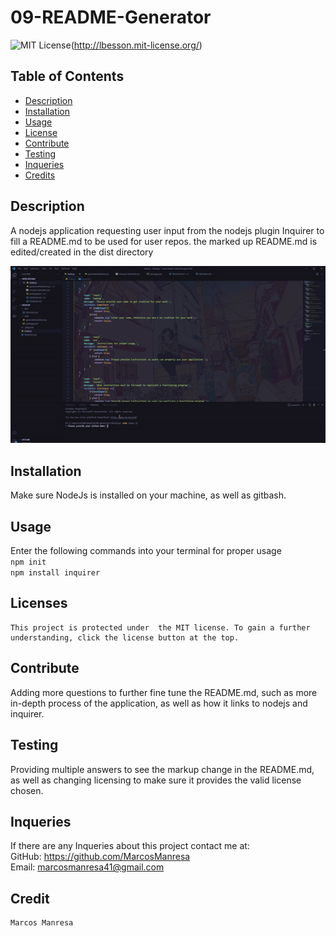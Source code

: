 # 09-README-Generator

  ![MIT License](https://img.shields.io/badge/License-MIT-brightgreen)(http://lbesson.mit-license.org/)

  ## Table of Contents
  * [Description](#description)
  * [Installation](#installation)
  * [Usage](#usage)
  * [License](#licensing)
  * [Contribute](#contribute)
  * [Testing](#testing)
  * [Inqueries](#inqueries)
  * [Credits](#credit)

  ## Description
  A nodejs application requesting user input from the nodejs plugin Inquirer to fill a README.md to be used for user repos. the marked up README.md is edited/created in the dist directory
  
  ![Gif](https://github.com/MarcosManresa/09-Readme-Generator/blob/main/src/ezgif-1-494d8d15cb14.gif)

  ## Installation
  Make sure NodeJs is installed on your machine, as well as gitbash.

  ## Usage
  Enter the following commands into your terminal for proper usage </br> ``npm init`` </br> ``npm install inquirer`` </br>

   ## Licenses
    This project is protected under  the MIT license. To gain a further understanding, click the license button at the top.

  ## Contribute
  Adding more questions to further fine tune the README.md, such as more in-depth process of the application, as well as how it links to nodejs and inquirer.

  ## Testing
  Providing multiple answers to see the markup change in the README.md, as well as changing licensing to make sure it provides the valid license chosen.

  ## Inqueries
  If there are any Inqueries about this project contact me at: </br>
  GitHub: https://github.com/MarcosManresa </br>
  Email: marcosmanresa41@gmail.com

  ## Credit
    Marcos Manresa
